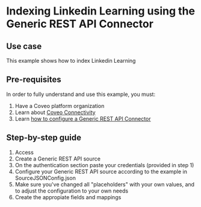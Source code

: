 # Indexing Linkedin Learning using the Generic REST API Connector

## Use case
This example shows how to index Linkedin Learning

## Pre-requisites
In order to fully understand and use this example, you must:
1. Have a Coveo platform organization
2. Learn about [Coveo Connectivity](https://docs.coveo.com/en/1702/cloud-v2-administrators/add-or-edit-a-source-using-one-of-the-available-connectors)
3. Learn [how to configure a Generic REST API Connector](https://docs.coveo.com/en/1896/cloud-v2-administrators/add-or-edit-a-generic-rest-api-source)

## Step-by-step guide
1. Access
2. Create a Generic REST API source
3. On the authentication section paste your credentials (provided in step 1)
4. Configure your Generic REST API source according to the example in SourceJSONConfig.json
5. Make sure you've changed all "placeholders" with your own values, and to adjust the configuration to your own needs
6. Create the appropiate fields and mappings